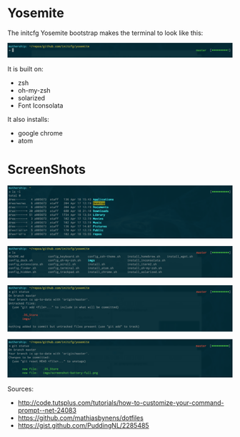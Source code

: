 Yosemite
=======

The initcfg Yosemite bootstrap makes the terminal to look like this: 

![](https://raw.githubusercontent.com/initcfg/yosemite/master/imgs/screenshot-no-command.png)

It is built on:
- zsh
- oh-my-zsh
- solarized
- Font Iconsolata

It also installs:
- google chrome
- atom

# ScreenShots

![](https://raw.githubusercontent.com/initcfg/yosemite/master/imgs/screenshot-battery-full.png)

![](https://raw.githubusercontent.com/initcfg/yosemite/master/imgs/screenshot-master-red.png)

![](https://raw.githubusercontent.com/initcfg/yosemite/master/imgs/screenshot-untracked-files.png)

![](https://raw.githubusercontent.com/initcfg/yosemite/master/imgs/screenshot-add-files.png)


Sources:
- http://code.tutsplus.com/tutorials/how-to-customize-your-command-prompt--net-24083
- https://github.com/mathiasbynens/dotfiles
- https://gist.github.com/PuddingNL/2285485
